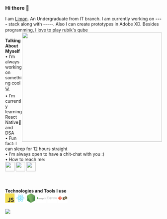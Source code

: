 
<!---
dom32/dom32 is a ✨ special ✨ repository because its `README.md` (this file) appears on your GitHub profile.
You can click the Preview link to take a look at your changes.
--->

### Hi there 👋
I am <a href="https://github.com/"> Limon</a>. An Undergraduate from IT branch. I am currently working on <b>----</b> stack along with -----. Also I can create prototypes in Adobe XD. Besides programming, I love to play rubik's qube <img align="" height="16px" width="16px" src="https://user-images.githubusercontent.com/53502517/112760050-6fd7e700-9017-11eb-8e1b-0f6b4cf7f2b7.png"/>
</br>
<img align="right" height="350px" width="450px" src="https://user-images.githubusercontent.com/53502517/112759914-f3dd9f00-9016-11eb-85b9-e240291390de.gif"/>
</br>
<b>Talking About Myself</b></br>
•  I’m always working on something cool💻 </br>
•  I’m currently learning React Native📱 and DSA</br>
•  Fun fact: I can sleep for 12 hours straight</br>
•  I'm always open to have a chit-chat with you :) </br>
•  How to reach me: </br>
<a href="https://github.com/dom32"><img height="30px" width="30px" src="https://cdn.pixabay.com/photo/2017/08/05/11/24/logo-2582757__340.png"/></a>
<a href="https://www.linkedin.com/"><img height="30px" width="30px" src="https://cdn.pixabay.com/photo/2017/08/22/11/56/linked-in-2668700__340.png"/></a>
<a href="https://www.instagram.com/nurulalamlimon/"><img height="30px" width="30px" src="https://cdn.pixabay.com/photo/2016/08/09/17/52/instagram-1581266__340.jpg"/></a>
</br>
<br/>
</br>
<br/>
<b>Technologies and Tools I use</b></br>
<img height ="30px" width="30px" src="https://raw.githubusercontent.com/github/explore/80688e429a7d4ef2fca1e82350fe8e3517d3494d/topics/javascript/javascript.png"/>
<img height ="30px" width="30px" src="https://raw.githubusercontent.com/github/explore/80688e429a7d4ef2fca1e82350fe8e3517d3494d/topics/react/react.png"/>
<img height ="30px" width="30px" src="https://raw.githubusercontent.com/github/explore/80688e429a7d4ef2fca1e82350fe8e3517d3494d/topics/nodejs/nodejs.png"/>
<img height ="30px" width="30px" src="https://raw.githubusercontent.com/github/explore/80688e429a7d4ef2fca1e82350fe8e3517d3494d/topics/mongodb/mongodb.png"/>
<img height ="30px" width="30px" src="https://raw.githubusercontent.com/github/explore/80688e429a7d4ef2fca1e82350fe8e3517d3494d/topics/express/express.png"/>
<img height ="30px" width="30px" src="https://raw.githubusercontent.com/github/explore/80688e429a7d4ef2fca1e82350fe8e3517d3494d/topics/git/git.png"/>
</br>
</br>
<img src="https://github-readme-stats.vercel.app/api?username=dom32&&show_icons=true&title_color=ffffff&icon_color=bb2acf&text_color=daf7dc&bg_color=151515"/>
